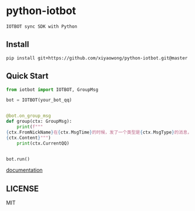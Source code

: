 # python-iotbot

```
IOTBOT sync SDK with Python
```

## Install

```shell
pip install git+https://github.com/xiyaowong/python-iotbot.git@master
```

## Quick Start

```python
from iotbot import IOTBOT, GroupMsg

bot = IOTBOT(your_bot_qq)


@bot.on_group_msg
def group(ctx: GroupMsg):
    print(f"""
{ctx.FromNickName}在{ctx.MsgTime}的时候，发了一个类型是{ctx.MsgType}的消息，内容为：
{ctx.Content}""")
    print(ctx.CurrentQQ)


bot.run()
```

[documentation](https://python-iotbot.readthedocs.io/en/latest/ "documentation")

## LICENSE

MIT

